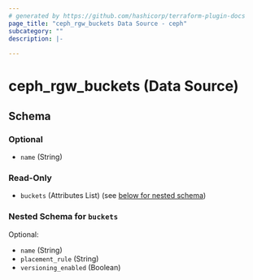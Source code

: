 ```yaml
---
# generated by https://github.com/hashicorp/terraform-plugin-docs
page_title: "ceph_rgw_buckets Data Source - ceph"
subcategory: ""
description: |-
  
---
```


# ceph_rgw_buckets (Data Source)





<!-- schema generated by tfplugindocs -->
## Schema

### Optional

- `name` (String)

### Read-Only

- `buckets` (Attributes List) (see [below for nested schema](#nestedatt--buckets))

<a id="nestedatt--buckets"></a>
### Nested Schema for `buckets`

Optional:

- `name` (String)
- `placement_rule` (String)
- `versioning_enabled` (Boolean)
